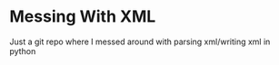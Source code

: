 Messing With XML
==============

Just a git repo where I messed around with parsing xml/writing xml in python
